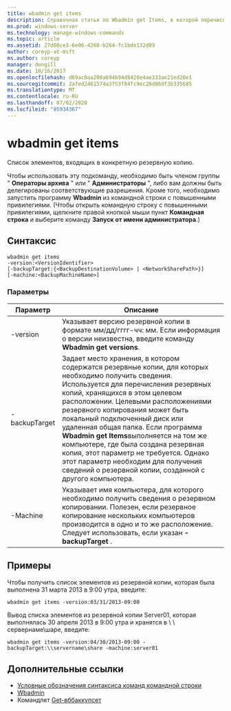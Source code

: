 ```yaml
---
title: wbadmin get items
description: Справочная статья по Wbadmin get Items, в которой перечислены элементы, входящие в конкретную резервную копию.
ms.prod: windows-server
ms.technology: manage-windows-commands
ms.topic: article
ms.assetid: 27d08ce3-6e06-4260-b264-fc1bde132d09
author: coreyp-at-msft
ms.author: coreyp
manager: dongill
ms.date: 10/16/2017
ms.openlocfilehash: d69ac0aa200a694b94d8428e4ae333ae21ed20e1
ms.sourcegitcommit: 2afed2461574a3f53f84fc9ec28d86df3b335685
ms.translationtype: MT
ms.contentlocale: ru-RU
ms.lasthandoff: 07/02/2020
ms.locfileid: "85934367"
---
```

# <a name="wbadmin-get-items"></a>wbadmin get items



Список элементов, входящих в конкретную резервную копию.

Чтобы использовать эту подкоманду, необходимо быть членом группы " **Операторы архива** " или " **Администраторы** ", либо вам должны быть делегированы соответствующие разрешения. Кроме того, необходимо запустить программу **Wbadmin** из командной строки с повышенными привилегиями. (Чтобы открыть командную строку с повышенными привилегиями, щелкните правой кнопкой мыши пункт **Командная строка** и выберите команду **Запуск от имени администратора**.)

## <a name="syntax"></a>Синтаксис

```
wbadmin get items
-version:<VersionIdentifier>
[-backupTarget:{<BackupDestinationVolume> | <NetworkSharePath>}]
[-machine:<BackupMachineName>]
```

### <a name="parameters"></a>Параметры

|Параметр|Описание|
|---------|-----------|
|-version|Указывает версию резервной копии в формате мм/дд/гггг-чч: мм. Если информация о версии неизвестна, введите команду **Wbadmin get versions**.|
|-backupTarget|Задает место хранения, в котором содержатся резервные копии, для которых необходимо получить сведения. Используется для перечисления резервных копий, хранящихся в этом целевом расположении. Целевыми расположениями резервного копирования может быть локальный подключенный диск или удаленная общая папка. Если программа **Wbadmin get Items**выполняется на том же компьютере, где была создана резервная копия, этот параметр не требуется. Однако этот параметр необходим для получения сведений о резервной копии, созданной с другого компьютера.|
|-Machine|Указывает имя компьютера, для которого необходимо получить сведения о резервном копировании. Полезен, если резервное копирование нескольких компьютеров производится в одно и то же расположение. Следует использовать, если указан **-backupTarget** .|

## <a name="examples"></a>Примеры

Чтобы получить список элементов из резервной копии, которая была выполнена 31 марта 2013 в 9:00 утра, введите:
```
wbadmin get items -version:03/31/2013-09:00
```
Вывод списка элементов из резервной копии Server01, которая выполнялась 30 апреля 2013 в 9:00 утра и хранятся в \\ \\ сервернаме\шаре, введите:
```
wbadmin get items -version:04/30/2013-09:00 -backupTarget:\\servername\share -machine:server01
```

## <a name="additional-references"></a>Дополнительные ссылки

- [Условные обозначения синтаксиса команд командной строки](command-line-syntax-key.md)
-   [Wbadmin](wbadmin.md)
-   Командлет [Get-вббаккупсет](https://technet.microsoft.com/library/jj902473.aspx)